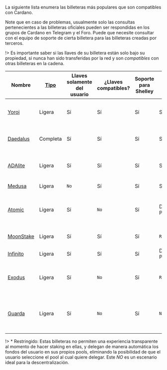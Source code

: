 
La siguiente lista enumera las billeteras más populares que son compatibles con Cardano.

Note que en caso de problemas, usualmente solo las consultas pertenecientes a las billeteras oficiales pueden ser respondidas en los grupos de Cardano en Telegram y el Foro. Puede que necesite consultar con el equipo de soporte de cierta billetera para las billeteras creadas por terceros.

!> Es importante saber si las llaves de su billetera están solo bajo su propiedad, si nunca han sido transferidas por la red y son _compatibles_ con otras billeteras en la cadena.

|Nombre    |[Tipo][1]|Llaves solamente del usuario|¿Llaves compatibles?|Soporte para Shelley|Staking |Soporte de Billetera Hardware      |Open Source|Creador |Plataformas|
|----------|---------|-------------------|--------|--------|--------|-------------------------------|-----------|--------|---------|
|[Yoroi]   |Ligera   |Sí                 |Sí       |Sí       |Sí*     |Ledger Nano S/X, Trezor Model T|[Sí](https://github.com/emurgo/yoroi-frontend)|[Emurgo](https://emurgo.io)|Extensión Chromium, Android, IPhone|        
|[Daedalus]|Completa  |Sí                |Sí       |Sí      |Sí     |Ledger Nano S/X, Trezor Model T|[Sí](https://github.com/input-output-hk/daedalus)|[IOG](https://iohk.io)|Windows, MacOS, Linux|
|[ADAlite] |Ligera    |Sí                |Sí       |Sí      |Sí     |Ledger Nano S/X, Trezor Model T|[Sí](https://github.com/vacuumlabs/adalite)|[VacuumLabs](https://www.vacuumlabs.com/)|Web|
|[Medusa]  |Ligera    |`No`               |Sí       |Sí      |Sí     |Dentro de Poco                           |`No`|[Denis Kalinin](https://t.me/Fell_x27)|Web|
|[Atomic]  |Ligera    |Sí                |`No`      |Sí      |Dentro de Poco    |`No`                           |`No`|[Atomic]|Windows, MacOS, Linux, Android, IPhone|
|[MoonStake]|Ligera    |Sí                |Sí             |Sí          |`Restringido`     |`No`                           |`No`|[MoonStake]|Web, Android, IPhone|
|[Infinito]|Ligera    |Sí                |Sí      |Sí      |Dentro de Poco |`No`                           |[Sí](https://github.com/infinityblockchainlabs)|[Infinito]|No|Android, Iphone|
|[Exodus]  |Ligera    |Sí                |`No`      |Sí      |`Restringido`    |`No`                           |`No`|[Exodus]|Windows, MacOS, Linux, Android, IPhone|
|[Guarda]  |Ligera    |Sí                |`No`      |Sí      |`No`    |`No`                           |`No`|[Guarda]|Chromium extension, Web, Windows, Android, IPhone|

!> * Restringido: Estas billeteras no permiten una experiencia transparente al momento de hacer staking en ellas, y delegan de manera automática los fondos del usuario en sus propios pools, eliminando la posibilidad de que el usuario seleccione el pool al cual quiere delegar. Este *NO* es un escenario ideal para la descentralización.

[1]: es/Wallets/types.md#software-wallets
[Daedalus]: https://daedaluswallet.io
[Yoroi]: https://yoroi-wallet.com
[ADAlite]: https://www.adalite.io
[Medusa]: https://adawallet.io/
[Atomic]: https://atomicwallet.io/
[Guarda]: https://guarda.com
[Exodus]: https://www.exodus.io/
[Infinito]: https://www.infinitowallet.io
[MoonStake]: https://moonstake.io/

